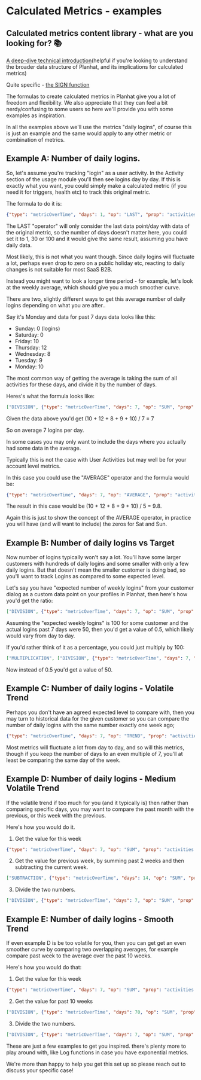 # Calculated Metrics - examples

## Calculated metrics content library - what are you looking for? 📚

[A deep-dive technical introduction](https://help.planhat.com/en/articles/9590739-calculated-metrics-technical-introduction)(helpful if you're looking to understand the broader data structure of Planhat, and its implications for calculated metrics)

Quite specific - [the SIGN function](https://help.planhat.com/en/articles/9587350-calculated-metrics-the-sign-function)

The formulas to create calculated metrics in Planhat give you a lot of freedom and flexibility. We also appreciate that they can feel a bit nerdy/confusing to some users so here we'll provide you with some examples as inspiration.

In all the examples above we'll use the metrics "daily logins", of course this is just an example and the same would apply to any other metric or combination of metrics.

## Example A: Number of daily logins.

So, let's assume you're tracking "login" as a user activity. In the Activity section of the usage module you'll then see logins day by day. If this is exactly what you want, you could simply make a calculated metric (if you need it for triggers, health etc) to track this original metric.

The formula to do it is:

```json
{"type": "metricOverTime", "days": 1, "op": "LAST", "prop": "activities.login"}
```

The LAST "operator" will only consider the last data point/day with data of the original metric, so the number of days doesn't matter here, you could set it to 1, 30 or 100 and it would give the same result, assuming you have daily data.

Most likely, this is not what you want though. Since daily logins will fluctuate a lot, perhaps even drop to zero on a public holiday etc, reacting to daily changes is not suitable for most SaaS B2B.

Instead you might want to look a longer time period - for example, let's look at the weekly average, which should give you a much smoother curve.

There are two, slightly different ways to get this average number of daily logins depending on what you are after..

Say it's Monday and data for past 7 days data looks like this:

- Sunday: 0 (logins)
- Saturday: 0
- Friday: 10
- Thursday: 12
- Wednesday: 8
- Tuesday: 9
- Monday: 10

The most common way of getting the average is taking the sum of all activities for these days, and divide it by the number of days.

Heres's what the formula looks like:

```json
["DIVISION", {"type": "metricOverTime", "days": 7, "op": "SUM", "prop": "activities.login"}, {"type": "rawNumber", "value": 7}]
```

Given the data above you'd get (10 + 12 + 8 + 9 + 10) / 7 = 7

So on average 7 logins per day.

In some cases you may only want to include the days where you actually had some data in the average.

Typically this is not the case with User Activities but may well be for your account level metrics.

In this case you could use the "AVERAGE" operator and the formula would be:

```json
{"type": "metricOverTime", "days": 7, "op": "AVERAGE", "prop": "activities.login"}
```

The result in this case would be (10 + 12 + 8 + 9 + 10) / 5 = 9.8.

Again this is just to show the concept of the AVERAGE operator, in practice you will have (and will want to include) the zeros for Sat and Sun.

## Example B: Number of daily logins vs Target

Now number of logins typically won't say a lot. You'll have some larger customers with hundreds of daily logins and some smaller with only a few daily logins. But that doesn't mean the smaller customer is doing bad, so you'll want to track Logins as compared to some expected level.

Let's say you have "expected number of weekly logins" from your customer dialog as a custom data point on your profiles in Planhat, then here's how you'd get the ratio:

```json
["DIVISION", {"type": "metricOverTime", "days": 7, "op": "SUM", "prop": "activities.login"}, {"type": "propertyValue", "prop": "company.custom.expected number of logins"}]
```

Assuming the "expected weekly logins" is 100 for some customer and the actual logins past 7 days were 50, then you'd get a value of 0.5, which likely would vary from day to day.

If you'd rather think of it as a percentage, you could just multiply by 100:

```json
["MULTIPLICATION", ["DIVISION", {"type": "metricOverTime", "days": 7, "op": "SUM", "prop": "activities.login"}, {"type": "propertyValue", "prop": "company.custom.expected number of logins"}], {"type": "rawNumber", "value": 100}]
```

Now instead of 0.5 you'd get a value of 50.

## Example C: Number of daily logins - Volatile Trend

Perhaps you don't have an agreed expected level to compare with, then you may turn to historical data for the given customer so you can compare the number of daily logins with the same number exactly one week ago;

```json
{"type": "metricOverTime", "days": 7, "op": "TREND", "prop": "activities.login"}
```

Most metrics will fluctuate a lot from day to day, and so will this metrics, though if you keep the number of days to an even multiple of 7, you'll at least be comparing the same day of the week.

## Example D: Number of daily logins - Medium Volatile Trend

If the volatile trend if too much for you (and it typically is) then rather than comparing specific days, you may want to compare the past month with the previous, or this week with the previous.

Here's how you would do it.

1. Get the value for this week

```json
{"type": "metricOverTime", "days": 7, "op": "SUM", "prop": "activities.login"}
```

2) Get the value for previous week, by summing past 2 weeks and then subtracting the current week.

```json
["SUBTRACTION", {"type": "metricOverTime", "days": 14, "op": "SUM", "prop": "activities.login"}, {"type": "metricOverTime", "days": 7, "op": "SUM", "prop": "activities.login"}]
```

3) Divide the two numbers.

```json
["DIVISION", {"type": "metricOverTime", "days": 7, "op": "SUM", "prop": "activities.login"}, ["SUBTRACTION", {"type": "metricOverTime", "days": 14, "op": "SUM", "prop": "activities.login"}, {"type": "metricOverTime", "days": 7, "op": "SUM", "prop": "activities.login"}]]
```

## Example E: Number of daily logins - Smooth Trend

If even example D is be too volatile for you, then you can get get an even smoother curve by comparing two overlapping averages, for example compare past week to the average over the past 10 weeks.

Here's how you would do that:

1) Get the value for this week

```json
{"type": "metricOverTime", "days": 7, "op": "SUM", "prop": "activities.login"}
```

2) Get the value for past 10 weeks

```json
["DIVISION", {"type": "metricOverTime", "days": 70, "op": "SUM", "prop": "activities.login"}, {"type": "rawNumber", "value": 10}]
```

3) Divide the two numbers.

```json
["DIVISION", {"type": "metricOverTime", "days": 7, "op": "SUM", "prop": "activities.login"}, ["DIVISION", {"type": "metricOverTime", "days": 70, "op": "SUM", "prop": "activities.login"}, {"type": "rawNumber", "value": 10}]]
```

These are just a few examples to get you inspired. there's plenty more to play around with, like Log functions in case you have exponential metrics.

We're more than happy to help you get this set up so please reach out to discuss your specific case!